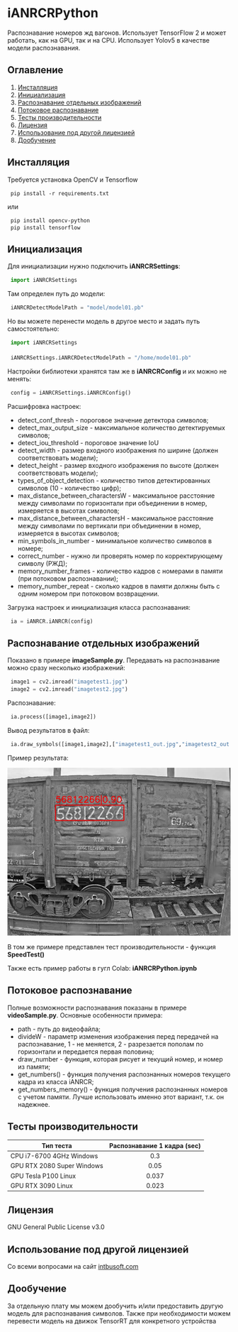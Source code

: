 # iANRCRPython
Распознавание номеров жд вагонов. Использует TensorFlow 2 и может работать, как на GPU, так и на CPU. Использует Yolov5 в качестве модели распознавания.
## Оглавление
1. [Инсталляция](#Инсталляция)
2. [Инициализация](Инициализация)
3. [Распознавание отдельных изображений](#Распознавание-отдельных-изображений)
4. [Потоковое распознавание](#Потоковое-распознавание)
5. [Тесты производительности](#Тесты-производительности)
6. [Лицензия](#Лицензия)
7. [Использование под другой лицензией](#Использование-под-другой-лицензией)
8. [Дообучение](#Дообучение)
## Инсталляция
Требуется установка OpenCV и Tensorflow
```
 pip install -r requirements.txt
```
или
```
 pip install opencv-python
 pip install tensorflow
```
## Инициализация
Для инициализации нужно подключить **iANRCRSettings**:
```python
 import iANRCRSettings
```
Там определен путь до модели:
```python
 iANRCRDetectModelPath = "model/model01.pb"
```
Но вы можете перенести модель в другое место и задать путь самостоятельно:
```python
 import iANRCRSettings
 
 iANRCRSettings.iANRCRDetectModelPath = "/home/model01.pb"
```
Настройки библиотеки хранятся там же в **iANRCRConfig** и их можно не менять:
```python
 config = iANRCRSettings.iANRCRConfig()
```
Расшифровка настроек:
* detect_conf_thresh - пороговое значение детектора символов;
* detect_max_output_size - максимальное количество детектируемых символов;
* detect_iou_threshold - пороговое значение IoU
* detect_width - размер входного изображения  по ширине (должен соответствовать модели);
* detect_height - размер входного изображения  по высоте (должен соответствовать модели);
* types_of_object_detection - количество типов детектированных символов (10 - количество цифр);
* max_distance_between_charactersW - максимальное расстояние между символами по горизонтали при объединении в номер, измеряется в высотах символов;
* max_distance_between_charactersH - максимальное расстояние между символами по вертикали при объединении в номер, измеряется в высотах символов;
* min_symbols_in_number - минимальное количество символов в номере;
* correct_number - нужно ли проверять номер по корректирующему символу (РЖД);
* memory_number_frames - количество кадров с номерами в памяти (при потоковом распознавании);
* memory_number_repeat - сколько кадров в памяти должны быть с одним номером при потоковом возвращении.

Загрузка настроек и инициализация класса распознавания:
```python
 ia = iANRCR.iANRCR(config)
```
## Распознавание отдельных изображений
Показано в примере **imageSample.py**. Передавать на распознавание можно сразу несколько изображений:
```python
 image1 = cv2.imread("imagetest1.jpg")
 image2 = cv2.imread("imagetest2.jpg")    
```
Распознавание:
```python
 ia.process([image1,image2])
```
Вывод результатов в файл:
```python
 ia.draw_symbols([image1,image2],["imagetest1_out.jpg","imagetest2_out.jpg"])
```
Пример результата:

![Распознанный номер](imagetest1_out.jpg)

В том же примере представлен тест производительности - функция **SpeedTest()**

Также есть пример работы в гугл Colab: **iANRCRPython.ipynb**
## Потоковое распознавание
Полные возможности распознавания показаны в примере **videoSample.py**. Основные особенности примера:
* path - путь до видеофайла;
* divideW - параметр изменения изображения перед передачей на распознавание, 1 - не меняется, 2 - разрезается пополам по горизонтали и передается первая половина;
* draw_number - функция, которая рисует и текущий номер, и номер из памяти;
* get_numbers() - функция получения распознанных номеров текущего кадра из класса iANRCR;
* get_numbers_memory() - функция получения распознанных номеров с учетом памяти. Лучше использовать именно этот вариант, т.к. он надежнее.
## Тесты производительности
| Тип теста | Распознавание 1 кадра (sec) | 
|----------------|:---------:|
| CPU i7-6700 4GHz Windows | 0.3 |
| GPU RTX 2080 Super Windows | 0.05 |
| GPU Tesla P100 Linux| 0.037 |
| GPU RTX 3090 Linux| 0.023 |
## Лицензия
GNU General Public License v3.0
## Использование под другой лицензией
Со всеми вопросами на сайт [intbusoft.com](https://intbusoft.com)
## Дообучение
За отдельную плату мы можем дообучить и/или предоставить другую модель для распознавания символов. Также при необходимости можем перевести модель на движок TensorRT для конкретного устройства
